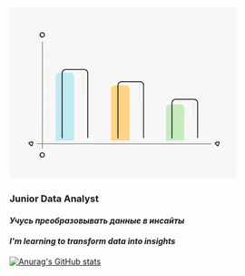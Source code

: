 ![Header](https://github.com/NatalyaShashkova/NatalyaShashkova/blob/main/gif/2D%20Graph.gif)

### **Junior Data Analyst**
#### *Учусь преобразовывать данные в инсайты* 
#### *I'm learning to transform data into insights*

[![Anurag's GitHub stats](https://github-readme-stats.vercel.app/api?username=NatalyaShashkova&show_icons=true&theme=radical&title_color=ff69b4&icon_color=ffff00&text_color=ffffff&bg_color=4b0082)](https://github.com/anuraghazra/github-readme-stats)
